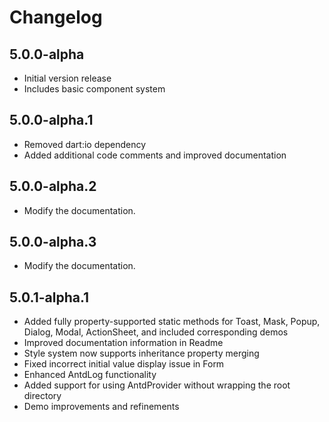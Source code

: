 # Changelog

## 5.0.0-alpha

- Initial version release
- Includes basic component system

## 5.0.0-alpha.1

- Removed dart:io dependency
- Added additional code comments and improved documentation

## 5.0.0-alpha.2

- Modify the documentation.

## 5.0.0-alpha.3

- Modify the documentation.

## 5.0.1-alpha.1

- Added fully property-supported static methods for Toast, Mask, Popup, Dialog, Modal, ActionSheet, and included corresponding demos
- Improved documentation information in Readme
- Style system now supports inheritance property merging
- Fixed incorrect initial value display issue in Form
- Enhanced AntdLog functionality
- Added support for using AntdProvider without wrapping the root directory
- Demo improvements and refinements
